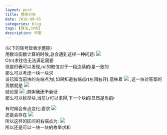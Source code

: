 ```yaml
---
layout: post
title: 整除分块
date: 2018-09-05
categories: blog
tags: [算法,分块]
description: 积累
---
```


(以下的除号皆表示整除)  
用数论函数计算的时候,总会遇到这样一种问题:
<img src="http://latex.codecogs.com/gif.latex?\sum_{i=1}^nf(\frac{n}{i})"/>  
O(n)求往往无法满足需要  
但是~~打表~~可以发现,n/i的取值对于一段连续的i是一致的  
那么可以考虑一块一块求  
设已知当前块的左端点为l,如果知道右端点r(左闭右开),意味着
<img src="http://latex.codecogs.com/gif.latex?\forall l<=i<r,\frac{n}{i} = \frac{n}{l}"/>
,这一块对答案的贡献就是
<img src="http://latex.codecogs.com/gif.latex?(r-l)*f(\frac{n}{l})"/>  
结论是
<img src="http://latex.codecogs.com/gif.latex?r=n/(n/l)+1"/>
~~,其实我还不会证~~  
那么可以枚举块,当前l,r可以求得,下一个块的l显然是当前r  

有时候会有点变化:要求
<img src="http://latex.codecogs.com/gif.latex?\sum_{i=1}^{min(n,m)}f(\frac{n}{i})*f(\frac{m}{i})"/>  
还是会存在
<img src="http://latex.codecogs.com/gif.latex?\forall l<=i<r,\frac{n}{i}=\frac{n}{l}\;\&\;\frac{m}{i}=\frac{m}{l}"/>  
所以这样的区间的右端点为:
<img src="http://latex.codecogs.com/gif.latex?r=min(n/(n/l)\;,\;m/(m/l))+1"/>  
所以还是可以一块一块的枚举求和  
